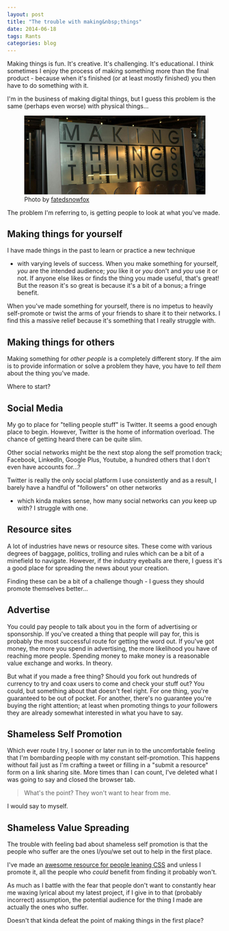 ```yaml
---
layout: post
title: "The trouble with making&nbsp;things"
date: 2014-06-18
tags: Rants
categories: blog
---
```


Making things is fun. It's creative. It's challenging. It's educational.
I think sometimes I enjoy the process of making something more than the
final product - because when it's finished (or at least mostly finished)
you then have to do something with it. 

I'm in the business of making digital things, but I guess this problem
is the same (perhaps even worse) with physical things...

<figure>
<img src="/images/making-things.jpg" alt="Making things things">
<figcaption>Photo by <a href="https://www.flickr.com/photos/fatedsnowfox/6621686381">fatedsnowfox</a></figcaption>
</figure>

The problem I'm referring to, is getting people to look at what you've made.

## Making things for yourself

I have made things in the past to learn or practice a new technique
- with varying levels of success. When you make something for yourself,
*you* are the intended audience; *you* like it or *you* don't and *you*
use it or not. If anyone else likes or finds the thing you made
useful, that's great! But the reason it's so great is because it's a bit
of a bonus; a fringe benefit.

When you've made something for yourself, there is no impetus to heavily
self-promote or twist the arms of your friends to share it to their
networks. I find this a massive relief because it's something that
I really struggle with.

## Making things for others

Making something for *other people* is a completely different story. If
the aim is to provide information or solve a problem they have, you
have to *tell them* about the thing you've made. 

Where to start?

## Social Media

My go to place for "telling people stuff" is Twitter. It seems a good
enough place to begin. However, Twitter is the home of information
overload. The chance of getting heard there can be quite slim.

Other social networks might be the next stop along the self promotion
track; Facebook, LinkedIn, Google Plus, Youtube, a hundred others that
I don't even have accounts for...? 

Twitter is really the only social platform I use consistently and as
a result, I barely have a handful of "followers" on other networks
- which kinda makes sense, how many social networks can *you* keep up with?
I struggle with one.

## Resource sites

A lot of industries have news or resource sites. These come with various
degrees of baggage, politics, trolling and rules which can be a bit of
a minefield to navigate. However, if the industry eyeballs are there,
I guess it's a good place for spreading the news about your creation.

Finding these can be a bit of a challenge though - I guess they should
promote themselves better...

## Advertise

You could pay people to talk about you in the form of advertising or
sponsorship. If you've created a thing that people will pay for, this is
probably the most successful route for getting the word out. If you've
got money, the more you spend in advertising, the more likelihood you
have of reaching more people. Spending money to make money is
a reasonable value exchange and works. In theory.

But what if you made a free thing? Should you fork out hundreds of
currency to try and coax users to come and check your stuff out? You
could, but something about that doesn't feel right. For one thing, you're
guaranteed to be out of pocket. For another, there's no guarantee you're
buying the right attention; at least when promoting things to *your*
followers they are already somewhat interested in what you have to say.

## Shameless Self Promotion

Which ever route I try, I sooner or later run in to the uncomfortable
feeling that I'm bombarding people with my constant self-promotion. This
happens without fail just as I'm crafting a tweet or filling in
a "submit a resource" form on a link sharing site. More times than I can
count, I've deleted what I was going to say and closed the browser tab. 

> What's the point? They won't want to hear from me.

I would say to myself.

## Shameless Value Spreading

The trouble with feeling bad about shameless self promotion is that the
people who suffer are the ones I/you/we set out to help in the first place. 

I've made an [awesome resource for people leaning
CSS](http://www.atozcss.com) and unless
I promote it, all the people who *could* benefit from finding it
probably won't.

As much as I battle with the fear that people don't want
to constantly hear me waxing lyrical about my latest project, if I give
in to that (probably incorrect) assumption, the potential audience for the
thing I made are actually the ones who suffer. 

Doesn't that kinda defeat the point of making things in the first place?

